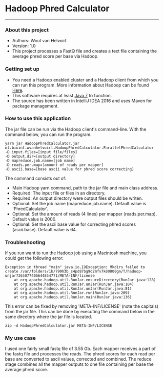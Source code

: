 # Hadoop Phred Calculator #

---------------------

### About this project ###

* Authors: Wout van Helvoirt
* Version: 1.0
* This project processes a FastQ file and creates a text file containing the average phred score per base via Hadoop.

### Getting set up ###

* You need a Hadoop enabled cluster and a Hadoop client from which you can run this program. More information about
Hadoop can be found [Here](http://hadoop.apache.org).
* This software requires at least [Java 7](https://www.oracle.com/downloads/index.html) to function.
* The source has been written in IntelliJ IDEA 2016 and uses Maven for package management.

### How to use this application ###

The jar file can be run via the Hadoop client's command-line. With the command below, you can run the program.

    yarn jar HadoopPhredCalculator.jar nl.bioinf.wvanhelvoirt.HadoopPhredCalculator.ParallelPhredCalculator
    -D input.files=[input file/files]
    -D output.dir=[output directory]
    -D mapreduce.job.name=[job name]
    -D reads.per.map=[amount of reads per mapper]
    -D ascii.base=[base ascii value for phred score correcting]

The command consists out of:

* Main Hadoop yarn command, path to the jar file and main class address.
* Required: The input file or files in an directory.
* Required: An output directory were output files should be writen.
* Optional: Set the job name (mapreduce.job.name). Default value is 'PhredCalculator'.
* Optional: Set the amount of reads (4 lines) per mapper (reads.per.map). Default value is 2000.
* Optional: Set the ascii base value for correcting phred scores (ascii.base). Default value is 64.

### Troubleshooting ###

If you run want to run the Hadoop job using a Macintosh machine, you could get the following error:

    Exception in thread "main" java.io.IOException: Mkdirs failed to create /var/folders/1k/799h3b_s4pd87bg9d2mfv7k00000gn/T/hadoop-unjar7265077405644854771/META-INF/license
        at org.apache.hadoop.util.RunJar.ensureDirectory(RunJar.java:128)
        at org.apache.hadoop.util.RunJar.unJar(RunJar.java:104)
        at org.apache.hadoop.util.RunJar.unJar(RunJar.java:81)
        at org.apache.hadoop.util.RunJar.run(RunJar.java:209)
        at org.apache.hadoop.util.RunJar.main(RunJar.java:136)

This error can be fixed by removing 'META-INF/LICENSE' (note the capitals) from the jar file. This can be done by
executing the command below in the same directory where the jar file is located.

    zip -d HadoopPhredCalculator.jar META-INF/LICENSE

### My use case ###

I used one fairly small fastq file of 3.55 Gb. Each mapper receives a part of the fastq file and processes the reads.
The phred scores for each read per base are converted to ascii values, corrected and combined. The reduce stage combines
all the mapper outputs to one file containing per base the average phred score.